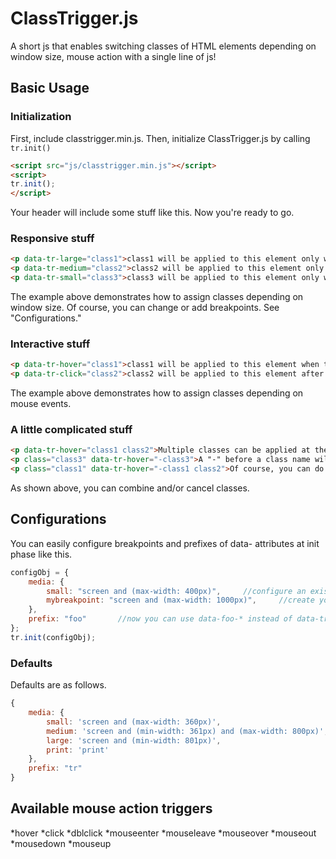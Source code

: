 # ClassTrigger.js
A short js that enables switching classes of HTML elements depending on window size, mouse action with a single line of js!

## Basic Usage
### Initialization
First, include classtrigger.min.js.
Then, initialize ClassTrigger.js by calling `tr.init()`
```html
<script src="js/classtrigger.min.js"></script>
<script>
tr.init();
</script>
```
Your header will include some stuff like this.
Now you're ready to go.

### Responsive stuff
```html
<p data-tr-large="class1">class1 will be applied to this element only when the window size is larger than 800px.</p>
<p data-tr-medium="class2">class2 will be applied to this element only when the window size is larger than 360px and smaller or equal to 800px.</p>
<p data-tr-small="class3">class3 will be applied to this element only when the window size is smaller or equal to 360px.</p>
```
The example above demonstrates how to assign classes depending on window size.
Of course, you can change or add breakpoints. See "Configurations."

### Interactive stuff
```html
<p data-tr-hover="class1">class1 will be applied to this element when the cursor hovers over this element.</p>
<p data-tr-click="class2">class2 will be applied to this element after it is clicked.</p>
```
The example above demonstrates how to assign classes depending on mouse events.

### A little complicated stuff
```html
<p data-tr-hover="class1 class2">Multiple classes can be applied at the same time!</p>
<p class="class3" data-tr-hover="-class3">A "-" before a class name will cancel the class.</p>
<p class="class1" data-tr-hover="-class1 class2">Of course, you can do this!</p>
```
As shown above, you can combine and/or cancel classes.

## Configurations
You can easily configure breakpoints and prefixes of data- attributes at init phase like this.
```javascript
configObj = {
	media: {
		small: "screen and (max-width: 400px)",		//configure an existing breakpoint
		mybreakpoint: "screen and (max-width: 1000px)",		//create your own breakpoint
	},
	prefix: "foo"		//now you can use data-foo-* instead of data-tr-*
};
tr.init(configObj);
```
### Defaults
Defaults are as follows.
```javascript
{
	media: {
		small: 'screen and (max-width: 360px)',
		medium: 'screen and (min-width: 361px) and (max-width: 800px)',
		large: 'screen and (min-width: 801px)',
		print: 'print'
	},
	prefix: "tr"
}
```

## Available mouse action triggers
*hover
*click
*dblclick
*mouseenter
*mouseleave
*mouseover
*mouseout
*mousedown
*mouseup
